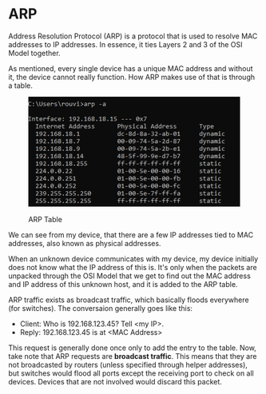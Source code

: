 # ARP

Address Resolution Protocol (ARP) is a protocol that is used to resolve MAC addresses to IP addresses. In essence, it ties Layers 2 and 3 of the OSI Model together.&#x20;

As mentioned, every single device has a unique MAC address and without it, the device cannot really function. How ARP makes use of that is through a table.

<figure><img src="../../.gitbook/assets/image (10).png" alt=""><figcaption><p>ARP Table</p></figcaption></figure>

We can see from my device, that there are a few IP addresses tied to MAC addresses, also known as physical addresses.&#x20;

When an unknown device communicates with my device, my device initially does not know what the IP address of this is. It's only when the packets are unpacked through the OSI Model that we get to find out the MAC address and IP address of this unknown host, and it is added to the ARP table.

ARP traffic exists as broadcast traffic, which basically floods everywhere (for switches). The conversaion generally goes like this:

* Client: Who is 192.168.123.45? Tell \<my IP>.
* Reply: 192.168.123.45 is at \<MAC Address>

This request is generally done once only to add the entry to the table. Now, take note that ARP requests are **broadcast traffic**. This means that they are not broadcasted by routers (unless specified through helper addresses), but switches would flood all ports except the receiving port to check on all devices. Devices that are not involved would discard this packet.
